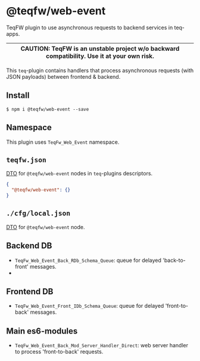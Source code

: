 # @teqfw/web-event

TeqFW plugin to use asynchronous requests to backend services in teq-apps.

| CAUTION: TeqFW is an unstable project w/o backward compatibility. Use it at your own risk. |
| -------------------------------------------------------------------------------------------------------- |

This `teq`-plugin contains handlers that process asynchronous requests (with JSON payloads) between frontend & backend.

## Install

```shell
$ npm i @teqfw/web-event --save 
```

## Namespace

This plugin uses `TeqFw_Web_Event` namespace.

## `teqfw.json`

[DTO](src/Back/Dto/Plugin/Desc.mjs) for `@teqfw/web-event` nodes in `teq`-plugins descriptors.

```json
{
  "@teqfw/web-event": {}
}
```

## `./cfg/local.json`

[DTO](src/Back/Dto/Config/Local.mjs) for `@teqfw/web-event` node.

## Backend DB

* `TeqFw_Web_Event_Back_RDb_Schema_Queue`: queue for delayed 'back-to-front' messages.
*

## Frontend DB

* `TeqFw_Web_Event_Front_IDb_Schema_Queue`: queue for delayed 'front-to-back' messages.

## Main es6-modules

* `TeqFw_Web_Event_Back_Mod_Server_Handler_Direct`: web server handler to process 'front-to-back' requests.
